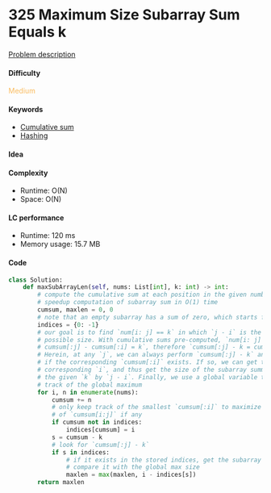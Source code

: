 325 Maximum Size Subarray Sum Equals k
=======================
[Problem description](https://leetcode.com/problems/maximum-size-subarray-sum-equals-k/)

#### Difficulty
<span style="color:#FABC60">Medium</span>

#### Keywords
- [Cumulative sum](../categories/cumsum.md)
- [Hashing](../categories/hashing.md)
  
#### Idea

#### Complexity
- Runtime: O(N)
- Space: O(N)
  
#### LC performance
- Runtime: 120 ms
- Memory usage: 15.7 MB

#### Code
```python
class Solution:
    def maxSubArrayLen(self, nums: List[int], k: int) -> int:
        # compute the cumulative sum at each position in the given number to 
        # speedup computation of subarray sum in O(1) time
        cumsum, maxlen = 0, 0
        # note that an empty subarray has a sum of zero, which starts from -1
        indices = {0: -1}
        # our goal is to find `num[i: j] == k` in which `j - i` is the largest 
        # possible size. With cumulative sums pre-computed, `num[i: j] = 
        # cumsum[:j] - cumsum[:i] = k`, therefore `cumsum[:j] - k = cumsum[:i]`. 
        # Herein, at any `j`, we can always perform `cumsum[:j] - k` and check 
        # if the corresponding `cumsum[:i]` exists. If so, we can get the 
        # corresponding `i`, and thus get the size of the subarray summing up to 
        # the given `k` by `j - i`. Finally, we use a global variable to keep 
        # track of the global maximum
        for i, n in enumerate(nums):
            cumsum += n
            # only keep track of the smallest `cumsum[:i]` to maximize the size 
            # of `cumsum[i:j]` if any
            if cumsum not in indices:
                indices[cumsum] = i
            s = cumsum - k
            # look for `cumsum[:j] - k`
            if s in indices:
                # if it exists in the stored indices, get the subarray size and 
                # compare it with the global max size
                maxlen = max(maxlen, i - indices[s])
        return maxlen
```